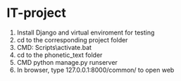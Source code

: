 # IT-project
1. Install Django and virtual enviroment for testing
2. cd to the corresponding project folder
3. CMD: Scripts\activate.bat
4. cd to the phonetic_text folder
5. CMD python manage.py runserver
6. In browser, type 127.0.0.1:8000/common/ to open web
